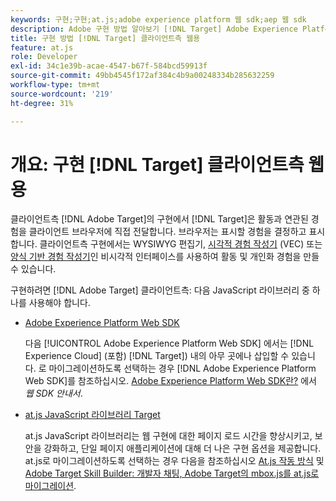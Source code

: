 ```yaml
---
keywords: 구현;구현;at.js;adobe experience platform 웹 sdk;aep 웹 sdk
description: Adobe 구현 방법 알아보기 [!DNL Target] Adobe Experience Platform Web SDK(AEP Web SDK) 또는 [!DNL Target] at.js JavaScript 라이브러리.
title: 구현 방법 [!DNL Target] 클라이언트측 웹용
feature: at.js
role: Developer
exl-id: 34c1e39b-acae-4547-b67f-584bcd59913f
source-git-commit: 49bb4545f172af384c4b9a00248334b285632259
workflow-type: tm+mt
source-wordcount: '219'
ht-degree: 31%

---
```


# 개요: 구현 [!DNL Target] 클라이언트측 웹용

클라이언트측 [!DNL Adobe Target]의 구현에서 [!DNL Target]은 활동과 연관된 경험을 클라이언트 브라우저에 직접 전달합니다. 브라우저는 표시할 경험을 결정하고 표시합니다. 클라이언트측 구현에서는 WYSIWYG 편집기, [시각적 경험 작성기](/help/c-experiences/c-visual-experience-composer/visual-experience-composer.md) (VEC) 또는 [양식 기반 경험 작성기](/help/c-experiences/form-experience-composer.md)인 비시각적 인터페이스를 사용하여 활동 및 개인화 경험을 만들 수 있습니다.

구현하려면 [!DNL Adobe Target] 클라이언트측: 다음 JavaScript 라이브러리 중 하나를 사용해야 합니다.

* [Adobe Experience Platform Web SDK](/help/c-implementing-target/c-implementing-target-for-client-side-web/aep-web-sdk.md)

   다음 [!UICONTROL Adobe Experience Platform Web SDK] 에서는 [!DNL Experience Cloud] (포함) [!DNL Target]) 내의 아무 곳에나 삽입할 수 있습니다. 로 마이그레이션하도록 선택하는 경우 [!DNL Adobe Experience Platform Web SDK]를 참조하십시오. [Adobe Experience Platform Web SDK란?](/help/c-implementing-target/c-implementing-target-for-client-side-web/aep-web-sdk.md) 에서 *웹 SDK 안내서*.

* [at.js JavaScript 라이브러리 Target](/help/c-implementing-target/c-implementing-target-for-client-side-web/c-how-atjs-works/how-atjs-works.md)

   at.js JavaScript 라이브러리는 웹 구현에 대한 페이지 로드 시간을 향상시키고, 보안을 강화하고, 단일 페이지 애플리케이션에 대해 더 나은 구현 옵션을 제공합니다. at.js로 마이그레이션하도록 선택하는 경우 다음을 참조하십시오 [At.js 작동 방식](/help/c-implementing-target/c-implementing-target-for-client-side-web/c-how-atjs-works/how-atjs-works.md) 및 [Adobe Target Skill Builder: 개발자 채팅, Adobe Target의 mbox.js를 at.js로 마이그레이션](https://seminars.adobeconnect.com/ptdo6mfo6qn6/?proto=true).



